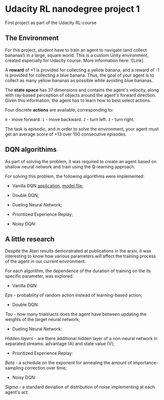 # Udacity RL nanodegree project 1

First project as part of the Udacity RL-course


## The Environment


For this project, student have to train an agent to navigate (and collect bananas!) in a large, square world. This is a custom Unity environment, created especially for Udacity course. More information here: ![Link]

A **reward** of +1 is provided for collecting a yellow banana, and a reward of -1 is provided for collecting a blue banana. Thus, the goal of your agent is to collect as many yellow bananas as possible while avoiding blue bananas.

The **state space** has 37 dimensions and contains the agent's velocity, along with ray-based perception of objects around the agent's forward direction. Given this information, the agent has to learn how to best select actions. 

Four discrete **actions** are available, corresponding to:

`0` - move forward.
`1` - move backward.
`2` - turn left.
`3` - turn right.

The task is episodic, and in order to solve the environment, your agent must get an average score of +13 over 100 consecutive episodes.


## DQN algorithims

As part of solving the problem, it was required to create an agent based on shallow neural network and train using the Q-learning approach.

For solving this problem, the following algorithms were implemented:

* Vanilla DQN [application](https://www.google.com), [model file](https://www.google.com); 

* Double DQN; 

* Dueling Neural Network; 

* Prioritized Experience Replay; 

* Noisy DQN:


## A little research

Despite the Atari results demonstrated at publications in the arxiv, it was interesting to know how various parameters will affect the training process of the agent in our current environment.

For each algorithm, the dependence of the duration of training on the its specific parameter, was explored:

* Vanilla DQN: 

*Eps* - probability of random action instead of learning-based action;

* Double DQN: 

*Tau* - how many trials\acts does the agent have between updating the weights of the target neural network;

* Dueling Neural Network:

*Hidden layers* - are there additional hidden layer of a non-neural network in separated streams: advantage (A) and state value (V);

* Prioritized Experience Replay:

*Beta* - a schedule on the exponent  for annealing the amount of importance-sampling correction over time;

* Noisy DQN:

*Sigma* - a standard deviation of distribution of noise implementing at each agent's act.

